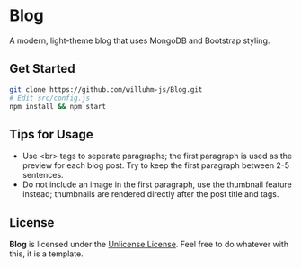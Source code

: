 # Blog
A modern, light-theme blog that uses MongoDB and Bootstrap styling.

## Get Started
```bash
git clone https://github.com/willuhm-js/Blog.git
# Edit src/config.js
npm install && npm start
```

## Tips for Usage
* Use &lt;br&gt; tags to seperate paragraphs; the first paragraph is used as the preview for each blog post. Try to keep the first paragraph between 2-5 sentences.
* Do not include an image in the first paragraph, use the thumbnail feature instead; thumbnails are rendered directly after the post title and tags.

## License
**Blog** is licensed under the [Unlicense License](https://github.com/willuhm-js/Blog/blob/main/LICENSE). Feel free to do whatever with this, it is a template.

